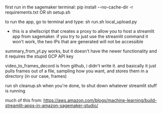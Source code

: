 first run in the sagemaker terminal:
pip install --no-cache-dir -r requirements.txt
OR
sh setup.sh

to run the app, go to terminal and type:
sh run.sh local_upload.py
- this is a shellscript that creates a proxy to allow you to host a streamlit app from sagemaker. if you try to just use the streamlit command it won't work, the two IPs that are generated will not be accessible

summary_from_yt.py works, but it doesn't have the newer functionality and it requires the stupid GCP API key

video_to_frames_decord is from github, i didn't write it. and basically it just pulls frames out of a file, sampling how you want, and stores them in a directory (in our case, frames)

run sh cleanup.sh when you're done, to shut down whatever streamlit stuff is running

much of this from: https://aws.amazon.com/blogs/machine-learning/build-streamlit-apps-in-amazon-sagemaker-studio/

